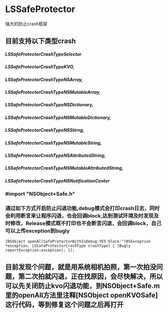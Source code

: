 # LSSafeProtector
强大的防止crash框架
## 
## 目前支持以下类型crash

##### LSSafeProtectorCrashTypeSelector
##### LSSafeProtectorCrashTypeKVO,
##### LSSafeProtectorCrashTypeNSArray,
##### LSSafeProtectorCrashTypeNSMutableArray,
##### LSSafeProtectorCrashTypeNSDictionary,
##### LSSafeProtectorCrashTypeNSMutableDictionary,
##### LSSafeProtectorCrashTypeNSStirng,
##### LSSafeProtectorCrashTypeNSMutableString,
##### LSSafeProtectorCrashTypeNSAttributedString,
##### LSSafeProtectorCrashTypeNSMutableAttributedString,
##### LSSafeProtectorCrashTypeNSNotificationCenter


### #import "NSObject+Safe.h"
### 通过如下方式开启防止闪退功能,debug模式会打印crash日志，同时会利用断言来让程序闪退，也会回调block,达到测试环境及时发现及时修改，Release模式既不打印也不会断言闪退，会回调block，自己可以上传exception到bugly
``
[NSObject openAllSafeProtectorWithIsDebug:YES block:^(NSException *exception, LSSafeProtectorCrashType crashType) {
    [Bugly reportException:exception];
}];
``
## 目前发现个问题，就是用系统相机拍照，第一次拍没问题，第二次拍就闪退，正在找原因，会尽快解决，所以可以先关闭防止kvo闪退功能，到NSObject+Safe.m里的openAll方法里注释[NSObject openKVOSafe]这行代码，等到修复这个问题之后再打开
